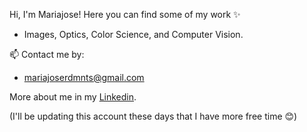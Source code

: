 Hi, I'm Mariajose! Here you can find some of my work ✨
  - Images, Optics, Color Science, and Computer Vision. 

📫 Contact me by:
  - mariajoserdmnts@gmail.com

More about me in my [Linkedin](https://www.linkedin.com/in/maria-jose-rueda-montes-9204bb1b3/).

(I'll be updating this account these days that I have more free time 😊)
